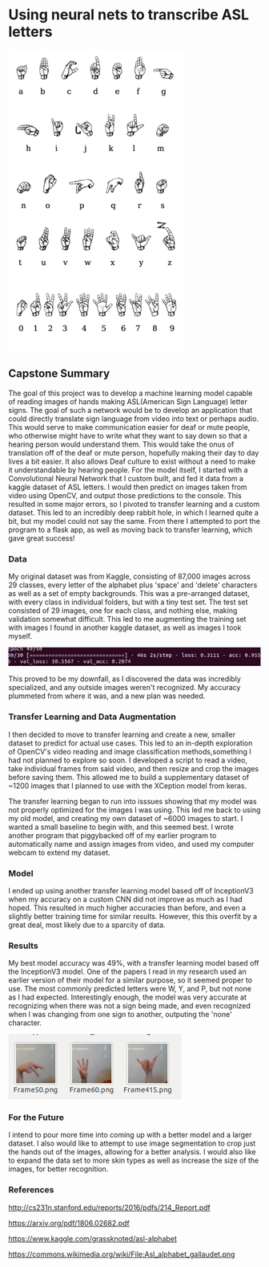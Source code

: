 # Using neural nets to transcribe ASL letters
![](images/alphabet.png)
## Capstone Summary
  The goal of this project was to develop a machine learning model capable of reading images of hands making ASL(American Sign Language) letter signs. The goal of such a network would be to develop an application that could directly translate sign language from video into text or perhaps audio. This would serve to make communication easier for deaf or mute people, who otherwise might have to write what they want to say down so that a hearing person would understand them. This would take the onus of translation off of the deaf or mute person, hopefully making their day to day lives a bit easier. It also allows Deaf culture to exist without a need to make it understandable by hearing people.
  For the model itself, I started with a Convolutional Neural Network that I custom built, and fed it data from a kaggle dataset of ASL letters. I would then predict on images taken from video using OpenCV, and output those predictions to the console.
  This resulted in some major errors, so I pivoted to transfer learning and a custom dataset. This led to an incredibly deep rabbit hole, in which I learned quite a bit, but my model could not say the same. From there I attempted to port the program to a flask app, as well as moving back to transfer learning, which gave great success!

### Data
  My original dataset was from Kaggle, consisting of 87,000 images across 29 classes, every letter of the alphabet plus 'space' and 'delete' characters as well as a set of empty backgrounds. This was a pre-arranged dataset, with every class in individual folders, but with a tiny test set. The test set consisted of 29 images, one for each class, and nothing else, making validation somewhat difficult. This led to me augmenting the training set with images I found in another kaggle dataset, as well as images I took myself.
  
  ![](images/bad.png)
  
  This proved to be my downfall, as I discovered the data was incredibly specialized, and any outside images weren't recognized. My accuracy plummeted from where it was, and a new plan was needed.
### Transfer Learning and Data Augmentation
  I then decided to move to transfer learning and create a new, smaller dataset to predict for actual use cases. This led to an in-depth exploration of OpenCV's video reading and image classification methods,something I had not planned to explore so soon. I developed a script to read a video, take individual frames from said video, and then resize and crop the images before saving them. This allowed me to build a supplementary dataset of ~1200 images that I planned to use with the XCeption model from keras.
  
  The transfer learning began to run into isssues showing that my model was not properly optimized for the images I was using. This led me back to using my old model, and creating my own dataset of ~6000 images to start. I wanted a small baseline to begin with, and this seemed best. I wrote another program that piggybacked off of my earlier program to automatically name and assign images from video, and used my computer webcam to extend my dataset.
### Model
  I ended up using another transfer learning model based off of InceptionV3 when my accuracy on a custom CNN did not improve as much as I had hoped. This resulted in much higher accuracies than before, and even a slightly better training time for similar results. However, this this overfit by a great deal, most likely due to a sparcity of data.
### Results
  My best model accuracy was 49%, with a transfer learning model based off the InceptionV3 model. One of the papers I read in my research used an earlier version of their model for a similar purpose, so it seemed proper to use. The most commonly predicted letters were W, Y, and P, but not none as I had expected. Interestingly enough, the model was very accurate at recognizing when there was not a sign being made, and even recognized when I was changing from one sign to another, outputing the 'none' character.
  
![](images/letters.png)
### For the Future
  I intend to pour more time into coming up with a better model and a larger dataset. I also would like to attempt to use image segmentation to crop just the hands out of the images, allowing for a better analysis. I would also like to expand the data set to more skin types as well as increase the size of the images, for better recognition.
### References

http://cs231n.stanford.edu/reports/2016/pdfs/214_Report.pdf

https://arxiv.org/pdf/1806.02682.pdf

https://www.kaggle.com/grassknoted/asl-alphabet

https://commons.wikimedia.org/wiki/File:Asl_alphabet_gallaudet.png
